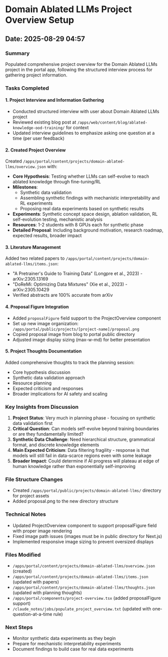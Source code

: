 # Domain Ablated LLMs Project Overview Setup
## Date: 2025-08-29 04:57

### Summary
Populated comprehensive project overview for the Domain Ablated LLMs project in the portal app, following the structured interview process for gathering project information.

### Tasks Completed

#### 1. Project Interview and Information Gathering
- Conducted structured interview with user about Domain Ablated LLMs project
- Reviewed existing blog post at `/apps/web/content/blog/ablated-knowledge-ood-training/` for context
- Updated interview guidelines to emphasize asking one question at a time (per user feedback)

#### 2. Created Project Overview
Created `/apps/portal/content/projects/domain-ablated-llms/overview.json` with:
- **Core Hypothesis**: Testing whether LLMs can self-evolve to reach ablated knowledge through fine-tuning/RL
- **Milestones**: 
  - Synthetic data validation
  - Assembling synthetic findings with mechanistic interpretability and RL experiments
  - Proposing real data experiments based on synthetic results
- **Experiments**: Synthetic concept space design, ablation validation, RL self-evolution testing, mechanistic analysis
- **Resources**: 1-2 students with 8 GPUs each for synthetic phase
- **Detailed Proposal**: Including background motivation, research roadmap, expected results, broader impact

#### 3. Literature Management
Added two related papers to `/apps/portal/content/projects/domain-ablated-llms/items.json`:
- "A Pretrainer's Guide to Training Data" (Longpre et al., 2023) - arXiv:2305.13169
- "DoReMi: Optimizing Data Mixtures" (Xie et al., 2023) - arXiv:2305.10429
- Verified abstracts are 100% accurate from arXiv

#### 4. Proposal Figure Integration
- Added `proposalFigure` field support to the ProjectOverview component
- Set up new image organization: `/apps/portal/public/projects/[project-name]/proposal.png`
- Copied proposal image from blog to portal public directory
- Adjusted image display sizing (max-w-md) for better presentation

#### 5. Project Thoughts Documentation
Added comprehensive thoughts to track the planning session:
- Core hypothesis discussion
- Synthetic data validation approach
- Resource planning
- Expected criticism and responses
- Broader implications for AI safety and scaling

### Key Insights from Discussion

1. **Project Status**: Very much in planning phase - focusing on synthetic data validation first
2. **Critical Question**: Can models self-evolve beyond training boundaries or are they fundamentally limited?
3. **Synthetic Data Challenge**: Need hierarchical structure, grammatical format, and discrete knowledge elements
4. **Main Expected Criticism**: Data filtering fragility - response is that models will still fail in data-scarce regions even with some leakage
5. **Broader Impact**: Could determine if AI progress will plateau at edge of human knowledge rather than exponentially self-improving

### File Structure Changes
- Created `/apps/portal/public/projects/domain-ablated-llms/` directory for project assets
- Added proposal.png to the new directory structure

### Technical Notes
- Updated ProjectOverview component to support proposalFigure field with proper image rendering
- Fixed image path issues (images must be in public directory for Next.js)
- Implemented responsive image sizing to prevent oversized displays

### Files Modified
- `/apps/portal/content/projects/domain-ablated-llms/overview.json` (created)
- `/apps/portal/content/projects/domain-ablated-llms/items.json` (updated with papers)
- `/apps/portal/content/projects/domain-ablated-llms/thoughts.json` (updated with planning thoughts)
- `/apps/portal/components/project-overview.tsx` (added proposalFigure support)
- `/claude_notes/jobs/populate_project_overview.txt` (updated with one-question-at-a-time rule)

### Next Steps
- Monitor synthetic data experiments as they begin
- Prepare for mechanistic interpretability experiments
- Document findings to build case for real data experiments